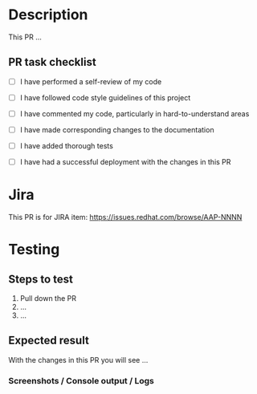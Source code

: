 # Description
<!-- Describe the changes introduced in the PR below, include rationale and technical/design decisions -->
This PR ...


<!-- Uncomment following block and add links (surrounded by < and > ) to any resources or documents if those might help explain the PR -->
<!--
## Links
<...>
-->

## PR task checklist
<!-- Mark tasks done by putting x inside [ ]. If any task in the checklist does not apply, mark the task done AND surround the text with ~ ~ (tilda) to strike it out -->
- [ ] I have performed a self-review of my code
- [ ] I have followed code style guidelines of this project
- [ ] I have commented my code, particularly in hard-to-understand areas
- [ ] I have made corresponding changes to the documentation
- [ ] I have added thorough tests
- [ ] I have had a successful deployment with the changes in this PR


# Jira
<!--- Put JIRA story/task/bug number in the link below or remove the next line and uncomment one below it. -->
This PR is for JIRA item: <https://issues.redhat.com/browse/AAP-NNNN>
<!-- This PR does not need a corresponding JIRA item. -->

# Testing
<!-- Describe the testing process in set of steps. If testing is not applicable, remove the steps and add a statement explaining why testing isn't applicable. -->
## Steps to test
1. Pull down the PR
2. ...
3. ...

## Expected result
<!-- Describe expected results  -->
With the changes in this PR you will see ...

### Screenshots / Console output / Logs
<!-- Add screenshot and/or console output if applicable and uncomment applicable block below -->
<!--
Screenshots:

-->

<!--
Output or logs:
```sh
Raw text goes here
```
-->
